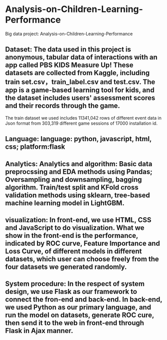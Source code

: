 # Analysis-on-Children-Learning-Performance
Big data project: Analysis-on-Children-Learning-Performance

## Dataset: The data used in this project is anonymous, tabular data of interactions with an app called PBS KIDS Measure Up! These datasets are collected from Kaggle, including train set.csv，train_label.csv and test.csv. The app is a game-based learning tool for kids, and the dataset includes users' assessment scores and their records through the game.

The train dataset we used includes 11341,042 rows of different event data in Json format from 303,319 different game sessions of 17000 installation id.

## Language: language: python, javascript, html, css; platform:flask

## Analytics: Analytics and algorithm: Basic data preprocssing and EDA methods using Pandas; Oversampling and downsampling, bagging algorithm. Train/test split and KFold cross validation methods using sklearn, tree-based machine learning model in LightGBM.

## visualization: In front-end, we use HTML, CSS and JavaScript to do visualization. What we show in the front-end is the performance, indicated by ROC curve, Feature Importance and Loss Curve, of different models in different datasets, which user can choose freely from the four datasets we generated randomly.

## System procedure: In the respect of system design, we use Flask as our framework to connect the fron-end and back-end. In back-end, we used Python as our primary language, and run the model on datasets, generate ROC cure, then send it to the web in front-end through Flask in Ajax manner.

